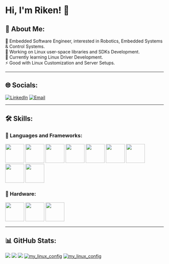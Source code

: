 # Hi, I'm Riken! 👋

## 💫 About Me:
👀 Embedded Software Engineer, interested in Robotics, Embedded Systems & Control Systems.<br>
🔭 Working on Linux user-space libraries and SDKs Development.<br>
🌱 Currently learning Linux Driver Development.<br>
⚡ Good with Linux Customization and Server Setups.

---

## 🌐 Socials:
[![LinkedIn](https://img.shields.io/badge/LinkedIn-%230077B5.svg?style=for-the-badge&logo=linkedin&logoColor=white)](https://www.linkedin.com/in/riken0306/)   [![Email](https://img.shields.io/badge/Email-D14836?style=for-the-badge&logo=gmail&logoColor=white)](mailto:riken306@gmail.com)

---

## 🛠 Skills:

### 🚀 Languages and Frameworks:
<p align="left">
  <img src="https://cdn.jsdelivr.net/gh/devicons/devicon/icons/c/c-original.svg" width="60" height="60"/>
  <img src="https://cdn.jsdelivr.net/gh/devicons/devicon/icons/cplusplus/cplusplus-original.svg" width="60" height="60"/>
    <img src="https://cdn.jsdelivr.net/gh/devicons/devicon@latest/icons/bash/bash-original.svg" width="60" height="60"/>
  <img src="https://cdn.jsdelivr.net/gh/devicons/devicon/icons/elixir/elixir-original.svg" width="60" height="60"/>
    <img src="https://cdn.jsdelivr.net/gh/devicons/devicon@latest/icons/phoenix/phoenix-original.svg" width="60" height="60"/>
  <img src="https://cdn.jsdelivr.net/gh/devicons/devicon/icons/lua/lua-original.svg" width="60" height="60"/>
  <img src="https://cdn.jsdelivr.net/gh/devicons/devicon/icons/python/python-original.svg" width="60" height="60"/>
  <img src="https://cdn.jsdelivr.net/gh/devicons/devicon/icons/react/react-original.svg" width="60" height="60"/>
    <img src="https://cdn.jsdelivr.net/gh/devicons/devicon/icons/matlab/matlab-original.svg" width="60" height="60"/>
</p>

### 🔩 Hardware:
<p align="left">
  <img src="https://old.beagleboard.org/static/images/logos/logo/beagleboard-logo/beagleboard-logo.svg" width="60" height="60"/>
  <img src="https://companieslogo.com/img/orig/STM.D-9a8ecb18.png?t=1720244494" width="60" height="60"/>
  <img src="https://cdn.jsdelivr.net/gh/devicons/devicon/icons/raspberrypi/raspberrypi-original.svg" width="60" height="60"/>
</p>

---

## 📊 GitHub Stats:
![](https://github-readme-stats.vercel.app/api?username=Riken0306&theme=catppuccin_mocha&hide_border=false&include_all_commits=true&count_private=true)
![](https://nirzak-streak-stats.vercel.app/?user=Riken0306&theme=catppuccin_mocha&hide_border=false)
![](https://github-readme-stats.vercel.app/api/top-langs/?username=Riken0306&theme=catppuccin_mocha&hide_border=false&include_all_commits=true&count_private=true&layout=compact)
[![my_linux_config](https://github-readme-stats.vercel.app/api/pin/?username=Riken0306&repo=my_linux_config&theme=catppuccin_mocha)](https://github.com/Riken0306/my_linux_config)
[![my_linux_config](https://github-readme-stats.vercel.app/api/pin/?username=Riken0306&repo=Advanced_C-CPP&theme=catppuccin_mocha)](https://github.com/Riken0306/Advanced_C-CPP)

